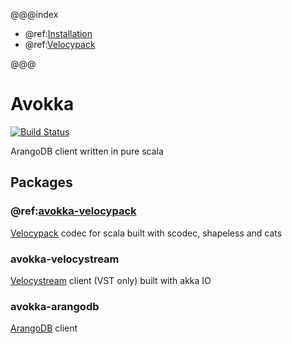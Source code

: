 @@@index

* @ref:[Installation](installation.md)
* @ref:[Velocypack](velocypack.md)

@@@

# Avokka
[![Build Status](https://travis-ci.org/avokka/avokka.svg?branch=master)](https://travis-ci.org/avokka/avokka)

ArangoDB client written in pure scala

## Packages

### @ref:[avokka-velocypack](velocypack.md)

[Velocypack](https://github.com/arangodb/velocypack) codec for scala built with scodec, shapeless and cats

### avokka-velocystream

[Velocystream](https://github.com/arangodb/velocystream) client (VST only) built with akka IO

### avokka-arangodb

[ArangoDB](https://github.com/arangodb/arangodb) client

